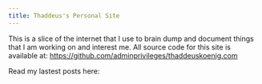 ```yaml
---
title: Thaddeus's Personal Site
---
```


This is a slice of the internet that I use to brain dump and document things that I am working on and interest me. 
All source code for this site is available at: https://github.com/adminprivileges/thaddeuskoenig.com

Read my lastest posts here:
